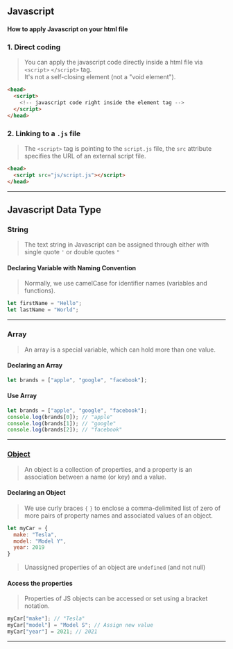 ## Javascript
#### How to apply Javascript on your html file
### 1. Direct coding
> You can apply the javascript code directly inside a html file via `<script>` `</script>` tag.<br/>
> It's not a self-closing element (not a "void element").
```html
<head>
  <script>
    <!-- javascript code right inside the element tag -->
  </script>
</head>
```

### 2. Linking to a `.js` file
> The `<script>` tag is pointing to the `script.js` file, the `src` attribute specifies the URL of an external script file.

```html
<head>
  <script src="js/script.js"></script>
</head>
```

---

## Javascript Data Type
### String
> The text string in Javascript can be assigned through either with single quote `'` or double quotes `"`

#### Declaring Variable with Naming Convention
> Normally, we use camelCase for identifier names (variables and functions).
```js
let firstName = "Hello";
let lastName = "World";
```

---

### Array
> An array is a special variable, which can hold more than one value.
#### Declaring an Array
```js
let brands = ["apple", "google", "facebook"];
```
#### Use Array
```js
let brands = ["apple", "google", "facebook"];
console.log(brands[0]); // "apple"
console.log(brands[1]); // "google"
console.log(brands[2]); // "facebook"
```

---

### [Object](https://developer.mozilla.org/en-US/docs/Web/JavaScript/Guide/Working_with_Objects)
> An object is a collection of properties, and a property is an association between a name (or key) and a value.
#### Declaring an Object
> We use curly braces `{` `}` to enclose a comma-delimited list of zero of more pairs of property names and associated values of an object.
```js
let myCar = {
  make: "Tesla",
  model: "Model Y",
  year: 2019
}
```
> Unassigned properties of an object are `undefined` (and not null)
#### Access the properties
> Properties of JS objects can be accessed or set using a bracket notation.
```js
myCar["make"]; // "Tesla"
myCar["model"] = "Model S"; // Assign new value
myCar["year"] = 2021; // 2021
```
---
